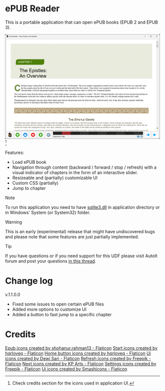 # ePUB Reader

This is a portable application that can open ePUB books (EPUB 2 and EPUB 3).

![Main UI](/assets/ui.png)[^1]

Features:
* Load ePUB book
* Navigation through content (backward / forward / stop / refresh) with a visual indicator of chapters in the form of an interactive slider.
* Resizeable and (partially) customizable UI
* Custom CSS (partially)
* Jump to chapter


> [!NOTE]
> To run this application you need to have [sqlite3.dll](https://www.sqlite.org/download.html) in application directory or in Windows' System (or System32) folder.


> [!WARNING]
> This is an early (experimental) release that might have undiscovered bugs and please note that some features are just partially implemented.


> [!TIP]
> If you have questions or if you need support for this UDF please visit AutoIt forum and post your questions [in this thread](https://www.autoitscript.com/forum/topic/211637-epub-reader/).


# Change log
v.1.1.0.0
- Fixed some issues to open certain ePUB files
- Added more options to customize UI
- Added a button to fast jump to a specific chapter

# Credits
[Epub icons created by shohanur.rahman13 - Flaticon](https://www.flaticon.com/free-icons/epub)
[Start icons created by hqrloveq - Flaticon](https://www.flaticon.com/free-icons/start)
[Home button icons created by hqrloveq - Flaticon](https://www.flaticon.com/free-icons/home-button)
[Ui icons created by Dewi Sari - Flaticon](https://www.flaticon.com/free-icons/ui)
[Refresh icons created by Freepik - Flaticon](https://www.flaticon.com/free-icons/refresh)
[Next icons created by KP Arts - Flaticon](https://www.flaticon.com/free-icons/next)
[Settings icons created by Freepik - Flaticon](https://www.flaticon.com/free-icons/settings)
[Ui icons created by Smashicons - Flaticon](https://www.flaticon.com/free-icons/ui)

[^1]: Check credits section for the icons used in application UI.
